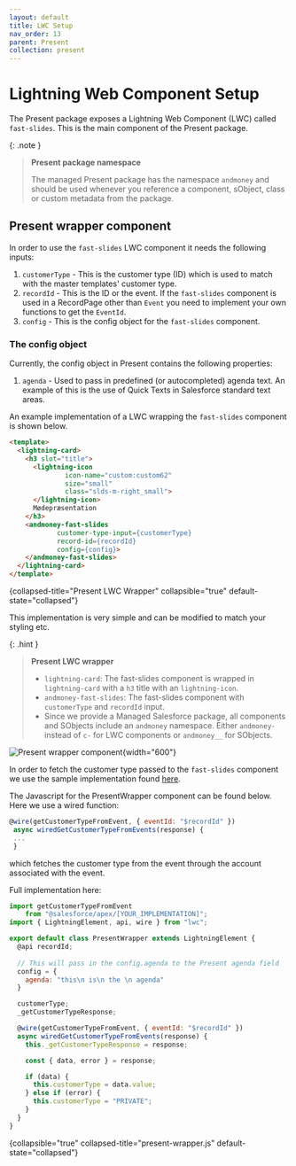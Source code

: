 ```yaml
---
layout: default
title: LWC Setup
nav_order: 13
parent: Present
collection: present
---
```


# Lightning Web Component Setup

The Present package exposes a Lightning Web Component (LWC) called `fast-slides`. This is the main component of the Present package.

{: .note }
> **Present package namespace**
> 
> The managed Present package has the namespace `andmoney` and
> should be used whenever you reference a component, sObject, class or custom metadata from the package.

## Present wrapper component
In order to use the `fast-slides` LWC component it needs the following inputs:
1. `customerType` - This is the customer type (ID) which is used to match with the master templates' customer type.
2. `recordId` - This is the ID or the event. If the `fast-slides` component is used in a RecordPage other than `Event` you need to implement your own functions to get the `EventId`.
3. `config` - This is the config object for the `fast-slides` component.

### The config object

Currently, the config object in Present contains the following properties:
1. `agenda` - Used to pass in predefined (or autocompleted) agenda text. An example of this is the use of Quick Texts in Salesforce standard text areas.

An example implementation of a LWC wrapping the `fast-slides` component is shown below.
```html
<template>
  <lightning-card>
    <h3 slot="title">
      <lightning-icon
              icon-name="custom:custom62"
              size="small"
              class="slds-m-right_small">
      </lightning-icon>
      Mødepræsentation
    </h3>
    <andmoney-fast-slides
            customer-type-input={customerType}
            record-id={recordId}
            config={config}>
    </andmoney-fast-slides>
  </lightning-card>
</template>
```
{collapsed-title="Present LWC Wrapper"
collapsible="true"
default-state="collapsed"}

This implementation is very simple and can be modified to match your styling etc.

{: .hint }
> **Present LWC wrapper**
> * `lightning-card`: The fast-slides component is wrapped in `lightning-card` with a `h3` title with an `lightning-icon`.
> * `andmoney-fast-slides`: The fast-slides component with `customerType` and `recordId` input.
> * Since we provide a Managed Salesforce package, all components and SObjects include an `andmoney` namespace. Either `andmoney-` instead of `c-` for LWC components or `andmoney__` for SObjects.

![Present wrapper component](../../assets/images/present/present_wrapper.png){width="600"}

In order to fetch the customer type passed to the `fast-slides` component we use the sample implementation found [here](../customergroup-mapping).

The Javascript for the PresentWrapper component can be found below. Here we use a wired function:

```javascript
@wire(getCustomerTypeFromEvent, { eventId: "$recordId" })
 async wiredGetCustomerTypeFromEvents(response) {
 ...
 }
```
which fetches the customer type from the event through the account associated with the event.

Full implementation here:
```javascript
import getCustomerTypeFromEvent
    from "@salesforce/apex/[YOUR_IMPLEMENTATION]";
import { LightningElement, api, wire } from "lwc";

export default class PresentWrapper extends LightningElement {
  @api recordId;
  
  // This will pass in the config.agenda to the Present agenda field
  config = {
    agenda: "this\n is\n the \n agenda"
  }

  customerType;
  _getCustomerTypeResponse;

  @wire(getCustomerTypeFromEvent, { eventId: "$recordId" })
  async wiredGetCustomerTypeFromEvents(response) {
    this._getCustomerTypeResponse = response;

    const { data, error } = response;

    if (data) {
      this.customerType = data.value;
    } else if (error) {
      this.customerType = "PRIVATE";
    }
  }
}
```
{collapsible="true"
collapsed-title="present-wrapper.js"
default-state="collapsed"}
